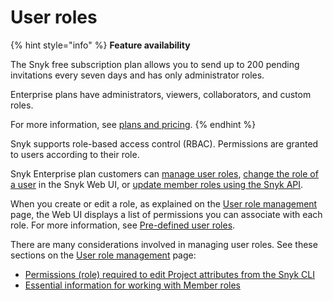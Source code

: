# User roles

{% hint style="info" %}
**Feature availability**

The Snyk free subscription plan allows you to send up to 200 pending invitations every seven days and has only administrator roles.

Enterprise plans have administrators, viewers, collaborators, and custom roles.

For more information, see [plans and pricing](https://snyk.io/plans/).
{% endhint %}

Snyk supports role-based access control (RBAC). Permissions are granted to users according to their role.

Snyk Enterprise plan customers can [manage user roles](user-role-management.md), [change the role of a user](user-role-management.md#change-the-role-of-a-user) in the Snyk Web UI, or [update member roles using the Snyk API](../user-management-with-the-api/update-member-roles-using-the-api.md).

When you create or edit a role, as explained on the [User role management](user-role-management.md) page, the Web UI displays a list of permissions you can associate with each role. For more information, see [Pre-defined user roles](pre-defined-roles.md).

There are many considerations involved in managing user roles. See these sections on the [User role management](user-role-management.md) page:

* [Permissions (role) required to edit Project attributes from the Snyk CLI](user-role-management.md#permissions-required-to-edit-project-attributes-from-the-snyk-cli)
* [Essential information for working with Member roles](user-role-management.md#essential-information-for-working-with-member-roles)
